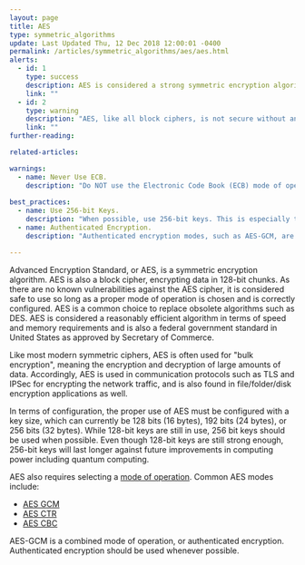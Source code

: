 ```yaml
---
layout: page
title: AES
type: symmetric_algorithms
update: Last Updated Thu, 12 Dec 2018 12:00:01 -0400
permalink: /articles/symmetric_algorithms/aes/aes.html
alerts:
  - id: 1
    type: success
    description: AES is considered a strong symmetric encryption algorithm.
    link: ""
  - id: 2
    type: warning
    description: "AES, like all block ciphers, is not secure without an appropriate and correctly configured mode of operation."
    link: ""
further-reading:

related-articles:

warnings:
  - name: Never Use ECB.
    description: "Do NOT use the Electronic Code Book (ECB) mode of operation. This is only for testing!"
    
best_practices:
  - name: Use 256-bit Keys.
    description: "When possible, use 256-bit keys. This is especially true for data that may remain encrypted for very long periods of time."
  - name: Authenticated Encryption.
    description: "Authenticated encryption modes, such as AES-GCM, are almost always a good choice. These modes both encrypt the data and protect it from modifications."

---
```

Advanced Encryption Standard, or AES, is a symmetric encryption algorithm. AES is also a block cipher, encrypting data in 128-bit chunks. As there are no known vulnerabilities against the AES cipher, it is considered safe to use so long as a proper mode of operation is chosen and is correctly configured. AES is a common choice to replace obsolete algorithms such as DES. AES is considered a reasonably efficient algorithm in terms of speed and memory requirements and is also a federal government standard in United States as approved by Secretary of Commerce.

Like most modern symmetric ciphers, AES is often used for "bulk encryption", meaning the encryption and decryption of large amounts of data. Accordingly, AES is used in communication protocols such as TLS and IPSec for encrypting the network traffic, and is also found in file/folder/disk encryption applications as well. 

In terms of configuration, the proper use of AES must be configured with a key size, which can currently be 128 bits (16 bytes), 192 bits (24 bytes), or 256 bits (32 bytes). While 128-bit keys are still in use, 256 bit keys should be used when possible. Even though 128-bit keys are still strong enough, 256-bit keys will last longer against future improvements in computing power including quantum computing.

AES also requires selecting a [mode of operation](/articles/concepts/block_cipher_modes.html). Common AES modes include:

* [AES GCM](/articles/symmetric_algorithms/Mode_GCM/Mode-GCM.html)
* [AES CTR](/articles/symmetric_algorithms/Mode_CTR/Mode-CTR.html)
* [AES CBC](/articles/symmetric_algorithms/Mode_CBC/Mode-CBC.html)

AES-GCM is a combined mode of operation, or authenticated encryption. Authenticated encryption should be used whenever possible.